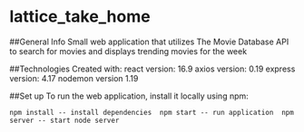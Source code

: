 # lattice_take_home

##General Info
Small web application that utilizes The Movie Database API to search for movies and displays trending movies for the week

##Technologies
Created with:
react version: 16.9
axios version: 0.19
express version: 4.17
nodemon version 1.19

##Set up
To run the web application, install it locally using npm:

``
npm install -- install dependencies 
npm start -- run application 
npm server -- start node server
``
